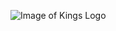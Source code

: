 ![Image of Kings Logo](https://static1.squarespace.com/static/50d13b1de4b05aff8e5b85ab/t/5111287ce4b017fd934c9dad/1568939408978/?format=1500w)
